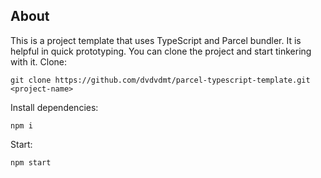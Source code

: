 ## About
This is a project template that uses TypeScript and Parcel bundler. 
It is helpful in quick prototyping. You can clone the project and start tinkering with it.
Clone:
```shell
git clone https://github.com/dvdvdmt/parcel-typescript-template.git <project-name>
```
Install dependencies:
```shell
npm i
```
Start:
```shell
npm start
```

